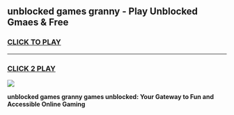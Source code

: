 
## unblocked games granny - Play Unblocked Gmaes & Free
<h3>
<a href="https://premium.freeplayer.one?title=unblocked_games_granny&ref=19F">CLICK TO PLAY</a></h3>
<hr>

<h3>
<a href="https://premium.freeplayer.one?title=unblocked_games_granny&ref=19F">CLICK 2 PLAY</a>
  
</h3>

<a href="https://premium.freeplayer.one?title=unblocked_games_granny&ref=19F/"><img src="https://clearcache.store/games.png"></a>


**unblocked games granny games unblocked: Your Gateway to Fun and Accessible Online Gaming**
